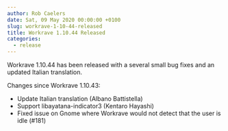 ```yaml
---
author: Rob Caelers
date: Sat, 09 May 2020 00:00:00 +0100
slug: workrave-1-10-44-released
title: Workrave 1.10.44 Released
categories:
  - release
---
```

Workrave 1.10.44 has been released with a several small bug fixes and an updated Italian translation.

<!--more-->

Changes since Workrave 1.10.43:

- Update Italian translation (Albano Battistella)
- Support libayatana-indicator3 (Kentaro Hayashi)
- Fixed issue on Gnome where Workrave would not detect that the user is idle (#181)
